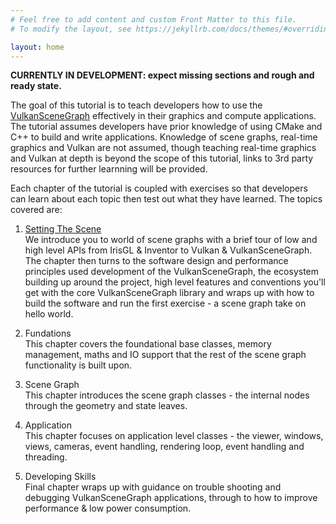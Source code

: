 ```yaml
---
# Feel free to add content and custom Front Matter to this file.
# To modify the layout, see https://jekyllrb.com/docs/themes/#overriding-theme-defaults

layout: home
---
```


**CURRENTLY IN DEVELOPMENT: expect missing sections and rough and ready state.**

The goal of this tutorial is to teach developers how to use the [VulkanSceneGraph](https://github.com/vsg-dev/VulkanSceneGraph) effectively in their graphics and compute applications. The tutorial assumes developers have prior knowledge of using CMake and C++ to build and write applications.  Knowledge of scene graphs, real-time graphics and Vulkan are not assumed, though teaching real-time graphics and Vulkan at depth is beyond the scope of this tutorial, links to 3rd party resources for further learnning will be provided.

Each chapter of the tutorial is coupled with exercises so that developers can learn about each topic then test out what they have learned. The topics covered are:

1. [Setting The Scene](SettingTheScene/index.md)  
We introduce you to world of scene graphs with a brief tour of low and high level APIs from IrisGL & Inventor to Vulkan & VulkanSceneGraph. The chapter then turns to the software design and performance principles used development of the VulkanSceneGraph, the ecosystem building up around the project, high level features and conventions you'll get with the core VulkanSceneGraph library and wraps up with how to build the software and run the first exercise - a scene graph take on hello world.

2. Fundations  
This chapter covers the foundational base classes, memory management, maths and IO support that the rest of the scene graph functionality is built upon.

3. Scene Graph  
This chapter introduces the scene graph classes - the internal nodes through the geometry and state leaves.

4. Application  
This chapter focuses on application level classes - the viewer, windows, views, cameras, event handling, rendering loop, event handling and threading.

5. Developing Skills  
Final chapter wraps up with guidance on trouble shooting and debugging VulkanSceneGraph applications, through to how to improve performance & low power consumption.
